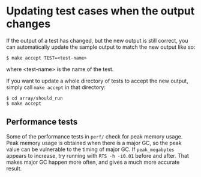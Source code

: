 # Updating test cases when the output changes


If the output of a test has changed, but the new output is still
correct, you can automatically update the sample output to match the
new output like so:

```wiki
$ make accept TEST=<test-name>
```


where \<test-name\> is the name of the test. 


If you want to update a whole directory of tests to accept the
new output, simply call `make accept` in that directory:

```wiki
$ cd array/should_run
$ make accept
```

## Performance tests


Some of the performance tests in `perf/` check for peak memory usage.  Peak memory usage is obtained when there is a major GC, so the peak value can be vulnerable to the timing of major GC.  If `peak_megabytes` appears to increase, try running with `RTS -h -i0.01` before and after. That makes major GC happen more often, and gives a much more accurate result.
